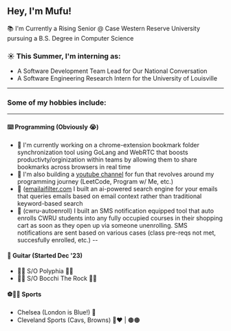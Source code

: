 ## Hey, I'm Mufu!

📚 I'm Currently a Rising Senior @ Case Western Reserve University pursuing a B.S. Degree in Computer Science

### ☀️ This Summer, I'm interning as:
- A Software Development Team Lead for Our National Conversation
- A Software Engineering Research Intern for the University of Louisville
---
### Some of my hobbies include:
-----
#### ⌨️ Programming (Obviously 😭)
- 🌱 I'm currently working on a chrome-extension bookmark folder synchronization tool using GoLang and WebRTC that boosts productivty/orginization within teams by allowing them to share bookmarks across browsers in real time
- 🌱 I'm also building a [youtube channel](https://www.youtube.com/@moof108) for fun that revolves around my programming journey (LeetCode, Program w/ Me, etc.)
- 🌳 ([emailaifilter.com](https://emailaifilter.com/) I built an ai-powered search engine for your emails that queries emails based on email context rather than traditional keyword-based search
- 🌲 (cwru-autoenroll) I built an SMS notification equipped tool that auto enrolls CWRU students into any fully occupied courses in their shopping cart as soon as they open up via someone unenrolling. SMS notifications are sent based on various cases (class pre-reqs not met, succesfully enrolled, etc.)
--
#### 🎸 Guitar (Started Dec '23)
- 🤘🏾 S/O Polyphia 🤘🏾
- 🤘🏾 S/O Bocchi The Rock 🤘🏾

#### ⚽️🏀🏈 Sports
- Chelsea (London is Blue!) 🔹
- Cleveland Sports (Cavs, Browns) 💛❤️ | 🟤🟠

  
  


  
